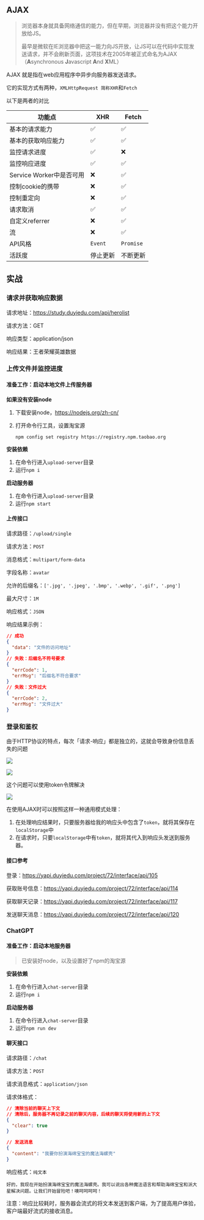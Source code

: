 ## AJAX

> 浏览器本身就具备网络通信的能力，但在早期，浏览器并没有把这个能力开放给JS。
>
> 最早是微软在IE浏览器中把这一能力向JS开放，让JS可以在代码中实现发送请求，并不会刷新页面，这项技术在2005年被正式命名为AJAX（**A**synchronous **J**avascript **A**nd **X**ML）

AJAX 就是指在web应用程序中异步向服务器发送请求。

它的实现方式有两种，`XMLHttpRequest 简称XHR`和`Fetch`

以下是两者的对比

| 功能点                   | XHR      | Fetch     |
| ------------------------ | -------- | --------- |
| 基本的请求能力           | ✅        | ✅         |
| 基本的获取响应能力       | ✅        | ✅         |
| 监控请求进度             | ✅        | ❌         |
| 监控响应进度             | ✅        | ✅         |
| Service Worker中是否可用 | ❌        | ✅         |
| 控制cookie的携带         | ❌        | ✅         |
| 控制重定向               | ❌        | ✅         |
| 请求取消                 | ✅        | ✅         |
| 自定义referrer           | ❌        | ✅         |
| 流                       | ❌        | ✅         |
| API风格                  | `Event`  | `Promise` |
| 活跃度                   | 停止更新 | 不断更新  |

## 实战

### 请求并获取响应数据

请求地址：https://study.duyiedu.com/api/herolist

请求方法：GET

响应类型：application/json

响应结果：王者荣耀英雄数据

### 上传文件并监控进度

#### 准备工作：启动本地文件上传服务器

**如果没有安装node**

1. 下载安装node，https://nodejs.org/zh-cn/

2. 打开命令行工具，设置淘宝源

   ```shell
   npm config set registry https://registry.npm.taobao.org
   ```

**安装依赖**

1. 在命令行进入`upload-server`目录
2. 运行`npm i`

**启动服务器**

1. 在命令行进入`upload-server`目录
2. 运行`npm start`

#### 上传接口

请求路径：`/upload/single`

请求方法：`POST`

消息格式：`multipart/form-data`

字段名称：`avatar`

允许的后缀名：`['.jpg', '.jpeg', '.bmp', '.webp', '.gif', '.png']`

最大尺寸：`1M`

响应格式：`JSON`

响应结果示例：

```json
// 成功
{
  "data": "文件的访问地址"
}
// 失败：后缀名不符号要求
{
  "errCode": 1,
  "errMsg": "后缀名不符合要求"
}
// 失败：文件过大
{
  "errCode": 2,
  "errMsg": "文件过大"
}
```

### 登录和鉴权

由于HTTP协议的特点，每次「请求-响应」都是独立的，这就会导致身份信息丢失的问题

![](http://mdrs.yuanjin.tech/img/image-20200417161014030.png)

![](http://mdrs.yuanjin.tech/img/image-20200417161244373.png)

这个问题可以使用token令牌解决

![](http://mdrs.yuanjin.tech/img/image-20200417161950450.png)

在使用AJAX时可以按照这样一种通用模式处理：

1. 在处理响应结果时，只要服务器给我的响应头中包含了`token`，就将其保存在`localStorage`中
2. 在请求时，只要`localStorage`中有`token`，就将其代入到响应头发送到服务器。

#### 接口参考

登录：https://yapi.duyiedu.com/project/72/interface/api/105

获取账号信息：https://yapi.duyiedu.com/project/72/interface/api/114

获取聊天记录：https://yapi.duyiedu.com/project/72/interface/api/117

发送聊天消息：https://yapi.duyiedu.com/project/72/interface/api/120

### ChatGPT

#### 准备工作：启动本地服务器

> 已安装好node，以及设置好了npm的淘宝源

**安装依赖**

1. 在命令行进入`chat-server`目录
2. 运行`npm i`

**启动服务器**

1. 在命令行进入`chat-server`目录
2. 运行`npm run dev`

#### 聊天接口

请求路径：`/chat`

请求方法：`POST`

请求消息格式：`application/json`

请求体格式：

```json
// 清除当前的聊天上下文
// 清除后，服务器不再记录之前的聊天内容，后续的聊天将使用新的上下文
{
  "clear": true
}

// 发送消息
{
  "content": "我要你扮演海绵宝宝的魔法海螺壳"
}
```

响应格式：`纯文本`

```text
好的，我现在开始扮演海绵宝宝的魔法海螺壳。我可以说出各种魔法语言和帮助海绵宝宝和派大星解决问题。让我们开始冒险吧！噢呵呵呵呵！
```

注意：响应比较耗时，服务器会流式的将文本发送到客户端，为了提高用户体验，客户端最好流式的接收消息。
